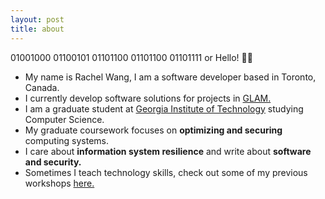 ```yaml
---
layout: post
title: about
---
```

<div class="about_me">
    <span id="hello">01001000 01100101 01101100 01101100 01101111 or Hello! 👋🏻 <br></span>
    <ul>
        <li> My name is Rachel Wang, I am a software developer based in Toronto, Canada. <br>
        </li>
        <li> I currently develop software solutions for projects in <a href="https://en.wikipedia.org/wiki/GLAM_(cultural_heritage)">GLAM.</a>  </li>
        <li> I am a graduate student at <a href="https://www.cc.gatech.edu/">Georgia Institute of Technology</a> studying Computer Science. <br>
        </li>
        <li> My graduate coursework focuses on <strong>optimizing and securing</strong> computing systems. </li>
        <li> I care about <strong>information system resilience</strong> and write about <strong>software and security.</strong><br></li>
        <li> Sometimes I teach technology skills, check out some of my previous workshops <a href="/workshops"> here.</a><br></li>
    </ul>
</div>
 